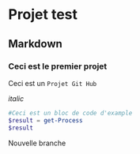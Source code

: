 # Projet test
## Markdown
### Ceci est le premier **projet** 

Ceci est un `Projet Git Hub` 

*italic* 

```powershell
#Ceci est un bloc de code d'example
$result = get-Process 
$result 

```

Nouvelle branche